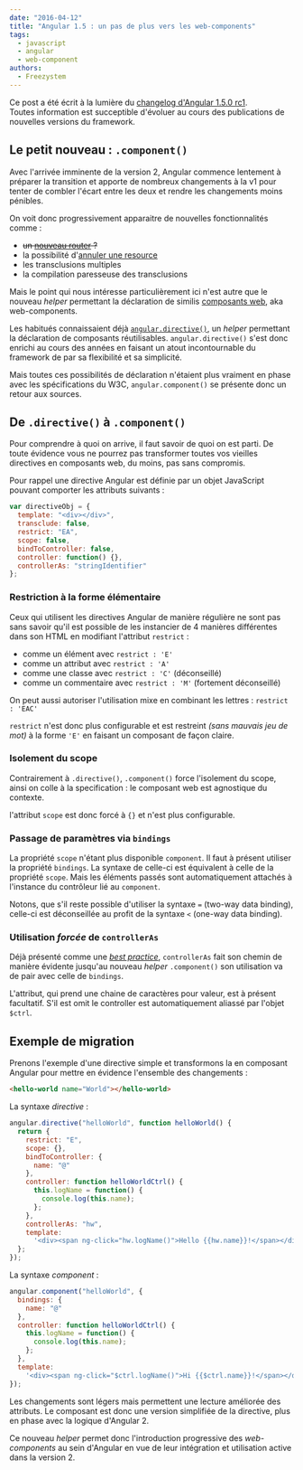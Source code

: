 ```yaml
---
date: "2016-04-12"  
title: "Angular 1.5 : un pas de plus vers les web-components"  
tags:
  - javascript
  - angular
  - web-component  
authors:
  - Freezystem
---
```


Ce post a été écrit à la lumière du [changelog d'Angular 1.5.0
rc1](https://github.com/angular/angular.js/blob/master/CHANGELOG.md#150-rc1-quantum-fermentation-2016-01-15).\
Toutes information est succeptible d'évoluer au cours des publications de nouvelles
versions du framework.

## Le petit nouveau : `.component()`

Avec l'arrivée imminente de la version 2, Angular commence lentement à préparer
la transition et apporte de nombreux changements à la v1 pour tenter de combler
l'écart entre les deux et rendre les changements moins pénibles.

On voit donc progressivement apparaitre de nouvelles fonctionnalités comme :

* ~~un [nouveau router](https://angular.github.io/router/) ?~~
* la possibilité d'[annuler une
  resource](https://docs.angularjs.org/api/ngResource/service/$resource#cancelling-requests)
* les transclusions multiples
* la compilation paresseuse des transclusions

Mais le point qui nous intéresse particulièrement ici n'est autre que le nouveau
_helper_ permettant la déclaration de similis [composants
web](https://fr.wikipedia.org/wiki/Composants_web), aka web-components.

Les habitués connaissaient déjà
[`angular.directive()`](https://docs.angularjs.org/api/ng/service/$compile), un
_helper_ permettant la déclaration de composants réutilisables.
`angular.directive()` s'est donc enrichi au cours des années en faisant un atout
incontournable du framework de par sa flexibilité et sa simplicité.

Mais toutes ces possibilités de déclaration n'étaient plus vraiment en phase
avec les spécifications du W3C, `angular.component()` se présente donc un retour
aux sources.

## De `.directive()` à `.component()`

Pour comprendre à quoi on arrive, il faut savoir de quoi on est parti. De toute
évidence vous ne pourrez pas transformer toutes vos vieilles directives en
composants web, du moins, pas sans compromis.

Pour rappel une directive Angular est définie par un objet JavaScript pouvant
comporter les attributs suivants :

```js
var directiveObj = {
  template: "<div></div>",
  transclude: false,
  restrict: "EA",
  scope: false,
  bindToController: false,
  controller: function() {},
  controllerAs: "stringIdentifier"
};
```

### Restriction à la forme élémentaire

Ceux qui utilisent les directives Angular de manière régulière ne sont pas sans
savoir qu'il est possible de les instancier de 4 manières différentes dans son
HTML en modifiant l'attribut `restrict` :

* comme un élément avec `restrict : 'E'`
* comme un attribut avec `restrict : 'A'`
* comme une classe avec `restrict : 'C'` (déconseillé)
* comme un commentaire avec `restrict : 'M'` (fortement déconseillé)

On peut aussi autoriser l'utilisation mixe en combinant les lettres : `restrict
: 'EAC'`

`restrict` n'est donc plus configurable et est restreint _(sans mauvais jeu de
mot)_ à la forme `'E'` en faisant un composant de façon claire.

### Isolement du scope

Contrairement à `.directive()`, `.component()` force l'isolement du scope, ainsi
on colle à la specification : le composant web est agnostique du contexte.

l'attribut `scope` est donc forcé à `{}` et n'est plus configurable.

### Passage de paramètres via `bindings`

La propriété `scope` n'étant plus disponible `component`. Il faut à présent
utiliser la propriété `bindings`. La syntaxe de celle-ci est équivalent à celle
de la propriété `scope`. Mais les éléments passés sont automatiquement attachés
à l'instance du contrôleur lié au `component`.

Notons, que s'il reste possible d'utiliser la syntaxe `=` (two-way data
binding), celle-ci est déconseillée au profit de la syntaxe `<` (one-way data
binding).

### Utilisation _forcée_ de `controllerAs`

Déjà présenté comme une *[best
practice](https://toddmotto.com/digging-into-angulars-controller-as-syntax/)*,
`controllerAs` fait son chemin de manière évidente jusqu'au nouveau _helper_
`.component()` son utilisation va de pair avec celle de `bindings`.

L'attribut, qui prend une chaine de caractères pour valeur, est à présent
facultatif. S'il est omit le controller est automatiquement aliassé par l'objet
`$ctrl`.

## Exemple de migration

Prenons l'exemple d'une directive simple et transformons la en composant Angular
pour mettre en évidence l'ensemble des changements :

```html
<hello-world name="World"></hello-world>
```

La syntaxe _directive_ :

```js
angular.directive("helloWorld", function helloWorld() {
  return {
    restrict: "E",
    scope: {},
    bindToController: {
      name: "@"
    },
    controller: function helloWorldCtrl() {
      this.logName = function() {
        console.log(this.name);
      };
    },
    controllerAs: "hw",
    template:
      '<div><span ng-click="hw.logName()">Hello {{hw.name}}!</span></div>'
  };
});
```

La syntaxe _component_ :

```js
angular.component("helloWorld", {
  bindings: {
    name: "@"
  },
  controller: function helloWorldCtrl() {
    this.logName = function() {
      console.log(this.name);
    };
  },
  template:
    '<div><span ng-click="$ctrl.logName()">Hi {{$ctrl.name}}!</span></div>'
});
```

Les changements sont légers mais permettent une lecture améliorée des attributs.
Le composant est donc une version simplifiée de la directive, plus en phase avec
la logique d'Angular 2.

Ce nouveau _helper_ permet donc l'introduction progressive des _web-components_
au sein d'Angular en vue de leur intégration et utilisation active dans la
version 2.
